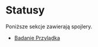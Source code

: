 # Statusy

Poniższe sekcje zawierają spojlery.

* [Badanie Przylądka](statusy/badanie-przyladka.md)
